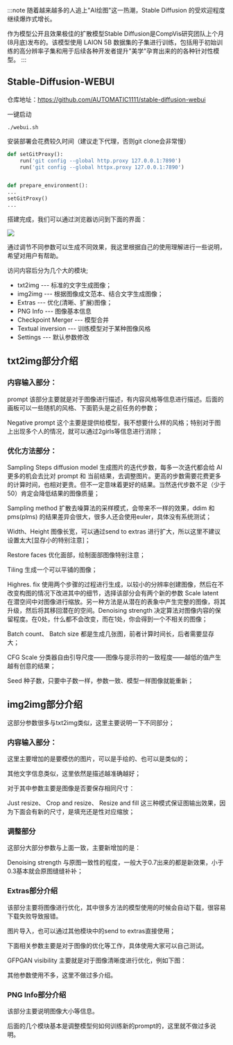 :::note
随着越来越多的人追上"AI绘图"这一热潮，Stable Diffusion 的受欢迎程度继续爆炸式增长。

作为模型公开且效果极佳的扩散模型Stable Diffusion是CompVis研究团队上个月(8月底)发布的。该模型使用 LAION 5B 数据集的子集进行训练，包括用于初始训练的高分辨率子集和用于后续各种开发者提升"美学"孕育出来的的各种针对性模型。
:::

## Stable-Diffusion-WEBUI

仓库地址：https://github.com/AUTOMATIC1111/stable-diffusion-webui

一键启动

```shell
./webui.sh
```

安装部署会花费较久时间（建议走下代理，否则git clone会非常慢）

```python title=lanch.py
def setGitProxy():
    run('git config --global http.proxy 127.0.0.1:7890')
    run('git config --global httpx.proxy 127.0.0.1:7890')


def prepare_environment():
...
setGitProxy()
...
```

搭建完成，我们可以通过浏览器访问到下面的界面：

![](https://oss.kinda.info/image/202302242213211.png)

通过调节不同参数可以生成不同效果，我这里根据自己的使用理解进行一些说明，希望对用户有帮助。

访问内容后分为几个大的模块;

- txt2img --- 标准的文字生成图像；
- img2img --- 根据图像成文范本、结合文字生成图像；
- Extras --- 优化(清晰、扩展)图像；
- PNG Info --- 图像基本信息
- Checkpoint Merger --- 模型合并
- Textual inversion --- 训练模型对于某种图像风格
- Settings --- 默认参数修改

## txt2img部分介绍

### 内容输入部分：

prompt 该部分主要就是对于图像进行描述，有内容风格等信息进行描述。后面的画板可以一些随机的风格、下面箭头是之前任务的参数；

Negative prompt 这个主要是提供给模型，我不想要什么样的风格；特别对于图上出现多个人的情况，就可以通过2girls等信息进行消除；

### 优化方法部分：

Sampling Steps diffusion model 生成图片的迭代步数，每多一次迭代都会给 AI 更多的机会去比对 prompt 和 当前结果，去调整图片。更高的步数需要花费更多的计算时间，也相对更贵。但不一定意味着更好的结果。当然迭代步数不足（少于 50）肯定会降低结果的图像质量；

Sampling method 扩散去噪算法的采样模式，会带来不一样的效果，ddim 和 pms(plms) 的结果差异会很大，很多人还会使用euler，具体没有系统测试；

Width、Height 图像长宽，可以通过send to extras 进行扩大，所以这里不建议设置太大[显存小的特别注意]；

Restore faces 优化面部，绘制面部图像特别注意；

Tiling 生成一个可以平铺的图像；

Highres. fix 使用两个步骤的过程进行生成，以较小的分辨率创建图像，然后在不改变构图的情况下改进其中的细节，选择该部分会有两个新的参数 Scale latent 在潜空间中对图像进行缩放。另一种方法是从潜在的表象中产生完整的图像，将其升级，然后将其移回潜在的空间。Denoising strength 决定算法对图像内容的保留程度。在0处，什么都不会改变，而在1处，你会得到一个不相关的图像；

Batch count、 Batch size 都是生成几张图，前者计算时间长，后者需要显存大；

CFG Scale 分类器自由引导尺度——图像与提示符的一致程度——越低的值产生越有创意的结果；

Seed 种子数，只要中子数一样，参数一致、模型一样图像就能重新；

## img2img部分介绍

这部分参数很多与txt2img类似，这里主要说明一下不同部分；

### 内容输入部分：

这里主要增加的是要模仿的图片，可以是手绘的、也可以是类似的；

其他文字信息类似，这里依然是描述越准确越好；

对于其中参数主要是图像是否要保存相同尺寸：

Just resize、 Crop and resize、 Resize and fill 这三种模式保证图输出效果，因为下面会有新的尺寸，是填充还是性对应缩放；

### 调整部分

这部分大部分参数与上面一致，主要新增加的是：

Denoising strength 与原图一致性的程度，一般大于0.7出来的都是新效果，小于0.3基本就会原图缝缝补补；

### Extras部分介绍

该部分主要将图像进行优化，其中很多方法的模型使用的时候会自动下载，很容易下载失败导致报错。

图片导入，也可以通过其他模块中的send to extras直接使用；

下面相关参数主要是对于图像的优化等工作，具体使用大家可以自己测试。

GFPGAN visibility 主要就是对于图像清晰度进行优化，例如下图：

其他参数使用不多，这里不做过多介绍。

### PNG Info部分介绍

该部分主要说明图像大小等信息。

后面的几个模块基本是调整模型何如何训练新的prompt的，这里就不做过多说明。